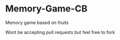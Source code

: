 # Memory-Game-CB
Memory game based on fruits

Wont be accepting pull requests but feel free to fork
